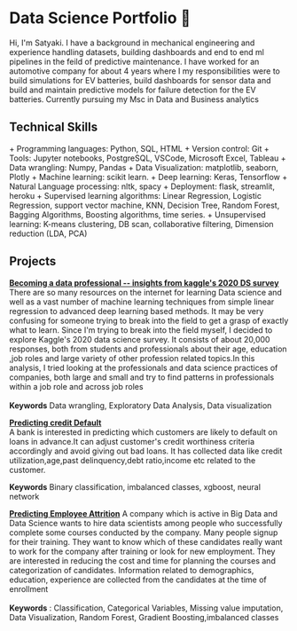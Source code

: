 # Data Science Portfolio 👋
Hi, I'm Satyaki. I have a background in mechanical engineering and experience handling datasets, building dashboards and end to end ml pipelines in the feild of predictive maintenance. I have worked for an automotive company for about 4 years where I my responsibilities were to build simulations for EV batteries, build dashboards for sensor data and build and maintain predictive models for failure detection for the EV batteries. Currently pursuing my Msc in Data and Business analytics


<h2>Technical Skills</h2>
+ Programming languages: Python, SQL, HTML   
+ Version control: Git  
+ Tools: Jupyter notebooks, PostgreSQL, VSCode, Microsoft Excel, Tableau  
+ Data wrangling:  Numpy, Pandas  
+ Data Visualization: matplotlib, seaborn, Plotly  
+ Machine learning: scikit learn. 
+ Deep learning:  Keras, Tensorflow  
+ Natural Language processing: nltk, spacy  
+ Deployment: flask, streamlit, heroku  
+ Supervised learning algorithms: Linear Regression, Logistic Regression, support vector machine, KNN, Decision Tree, Random Forest, Bagging Algorithms, Boosting algorithms, time series.  
+ Unsupervised learning: K-means clustering, DB scan, collaborative filtering, Dimension reduction (LDA, PCA)  


## Projects



[**Becoming a data professional -- insights from kaggle's 2020 DS survey**](https://github.com/Satyaki9207/how-to-become-a-data-professional)  
There are so many resources on the internet for learning Data science and well as a vast number of machine learning techniques from simple linear regression to advanced deep learning based methods. It may be very confusing for someone trying to break into the field to get a grasp of exactly what to learn. Since I'm trying to break into the field myself, I decided to explore Kaggle's 2020 data science survey. It consists of about 20,000 responses, both from students and professionals about their age, education ,job roles and large variety of other profession related topics.In this analysis, I tried looking at the professionals and data science practices of companies, both large and small and try to find patterns in professionals within a job role and across job roles
<br/>
<br/>
**Keywords** Data wrangling, Exploratory Data Analysis, Data visualization

[**Predicting credit Default**](https://github.com/Satyaki9207/Loan_default_prediction)  
A bank is interested in predicting which customers are likely to default on loans in advance.It can adjust customer's credit worthiness criteria accordingly and avoid giving out bad loans. It has collected data like credit utilization,age,past delinquency,debt ratio,income etc related to the customer.  

**Keywords** Binary classification, imbalanced classes, xgboost, neural network


[**Predicting Employee Attrition**](https://github.com/Satyaki9207/kaggle_HR_analytics/tree/master)
A company which is active in Big Data and Data Science wants to hire data scientists among people who successfully complete some courses conducted by the company. Many people signup for their training. They want to know which of these candidates really want to work for the company after training or look for new employment. They are interested in reducing the cost and time for planning the courses and categorization of candidates. Information related to demographics, education, experience are collected from the candidates at the time of enrollment<br/>
<br/>
**Keywords** : Classification, Categorical Variables, Missing value imputation, Data Visualization, Random Forest, Gradient Boosting,imbalanced classes


<!--
**Satyaki9207/Satyaki9207** is a ✨ _special_ ✨ repository because its `README.md` (this file) appears on your GitHub profile.

Here are some ideas to get you started:

- 🔭 I’m currently working on ...
- 🌱 I’m currently learning ...
- 👯 I’m looking to collaborate on ...
- 🤔 I’m looking for help with ...
- 💬 Ask me about ...
- 📫 How to reach me: ...
- 😄 Pronouns: ...
- ⚡ Fun fact: ...
-->
